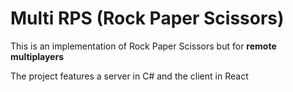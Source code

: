 # Multi RPS (Rock Paper Scissors)

This is an implementation of Rock Paper Scissors but for **remote multiplayers**  

The project features a server in C# and the client in React
